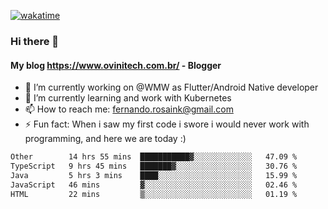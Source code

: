 [![wakatime](https://wakatime.com/badge/user/d5892087-17e6-46ab-8384-91a71a9b88d8.svg)](https://wakatime.com/@d5892087-17e6-46ab-8384-91a71a9b88d8)
### Hi there 👋

#### My blog https://www.ovinitech.com.br/ - Blogger

- 🔭 I’m currently working on @WMW as Flutter/Android Native developer
- 🌱 I’m currently learning and work with Kubernetes
- 📫 How to reach me: fernando.rosaink@gmail.com 
- ⚡ Fun fact: When i saw my first code i swore i would never work with programming, and here we are today :)

<!--START_SECTION:waka-->

```txt
Other        14 hrs 55 mins  ███████████▓░░░░░░░░░░░░░   47.09 %
TypeScript   9 hrs 45 mins   ███████▓░░░░░░░░░░░░░░░░░   30.76 %
Java         5 hrs 3 mins    ████░░░░░░░░░░░░░░░░░░░░░   15.99 %
JavaScript   46 mins         ▓░░░░░░░░░░░░░░░░░░░░░░░░   02.46 %
HTML         22 mins         ▒░░░░░░░░░░░░░░░░░░░░░░░░   01.19 %
```

<!--END_SECTION:waka-->
